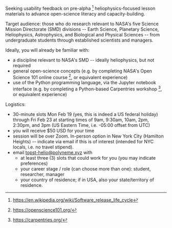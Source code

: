 Seeking usability feedback on pre-alpha [^1] heliophysics-focused lesson materials to advance open-science literacy and capacity-building.

Target audience: those who do research relevant to NASA's five Science Mission Directorate (SMD) divisions -- Earth Science, Planetary Science, Heliophysics, Astrophysics, and Biological and Physical Sciences -- from undergraduate students through established scientists and managers.

Ideally, you will already be familiar with:

- a discipline relevant to NASA's SMD -- ideally heliophysics, but not required
- general open-science concepts (e.g. by completing NASA's Open Science 101 online course [^2], or equivalent experience)
- use of the Python programming language, via the Jupyter notebook interface (e.g. by completing a Python-based Carpentries workshop [^3], or equivalent experience)

Logistics:

- 30-minute slots Mon Feb 19 (yes, this is indeed a US federal holiday) through Fri Feb 23 at starting times of 9am, 9:30am, 10am, 2pm, 2:30pm, and 3pm (US Eastern Time, i.e. -05:00 offset from UTC)
- you will receive $50 USD for your time
- session will be over Zoom. In-person option in New York City (Hamilton Heights) -- indicate via email if this is of interest (intended for NYC locals, i.e. no travel stipend).
- email topst-helio@polyneme.xyz with
  - at least three (3) slots that could work for you (you may indicate preferences)
  - your career stage / role (can choose more than one): student, researcher, manager
  - your country of residence; if in USA, also your state/territory of residence.

[^1]: https://en.wikipedia.org/wiki/Software_release_life_cycle
[^2]: https://openscience101.org/
[^3]: https://carpentries.org/
